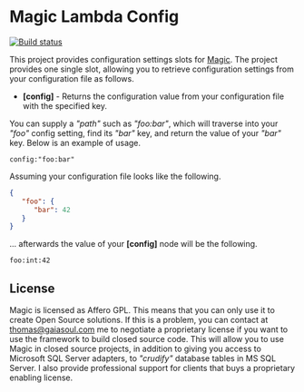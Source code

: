 
# Magic Lambda Config

[![Build status](https://travis-ci.org/polterguy/magic.lambda.config.svg?master)](https://travis-ci.org/polterguy/magic.lambda.config)

This project provides configuration settings slots for [Magic](https://github.com/polterguy/magic). The project provides one
single slot, allowing you to retrieve configuration settings from your configuration file as follows.

* __[config]__ - Returns the configuration value from your configuration file with the specified key.

You can supply a _"path"_ such as _"foo:bar"_, which will traverse into your _"foo"_ config setting, find its _"bar"_ key,
and return the value of your _"bar"_ key. Below is an example of usage.

```
config:"foo:bar"
```

Assuming your configuration file looks like the following.

```json
{
   "foo": {
      "bar": 42
   }
}
```

... afterwards the value of your __[config]__ node will be the following.

```
foo:int:42
```

## License

Magic is licensed as Affero GPL. This means that you can only use it to create Open Source solutions.
If this is a problem, you can contact at thomas@gaiasoul.com me to negotiate a proprietary license if
you want to use the framework to build closed source code. This will allow you to use Magic in closed
source projects, in addition to giving you access to Microsoft SQL Server adapters, to _"crudify"_
database tables in MS SQL Server. I also provide professional support for clients that buys a
proprietary enabling license.
